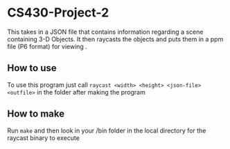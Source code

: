 # CS430-Project-2
This takes in a JSON file that contains information regarding a scene containing 3-D Objects. It then raycasts the objects and puts them in a ppm file (P6 format) for viewing
.
## How to use ##
To use this program just call `raycast <width> <height> <json-file> <outfile>` in the folder after making the program

## How to make ##
Run `make` and then look in your /bin folder in the local directory for the raycast binary to execute


